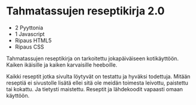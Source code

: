 Tahmatassujen reseptikirja 2.0
==============================

+ 2 Pyyttonia
+ 1 Javascript
+ Ripaus HTML5
+ Ripaus CSS

Tahmatassujen reseptikirja on tarkoitettu jokapäiväiseen kotikäyttöön. Kaiken ikäisille ja kaiken karvaisille heeboille.

Kaikki reseptit jotka sivulta löytyvät on testattu ja hyväksi todettuja. Mitään reseptiä ei sivustolle lisätä ellei sitä ole meidän toimesta leivottu, paistettu tai kokattu. Ja tietysti maistettu. Reseptit ja lähdekoodit vapaasti omaan käyttöön.
